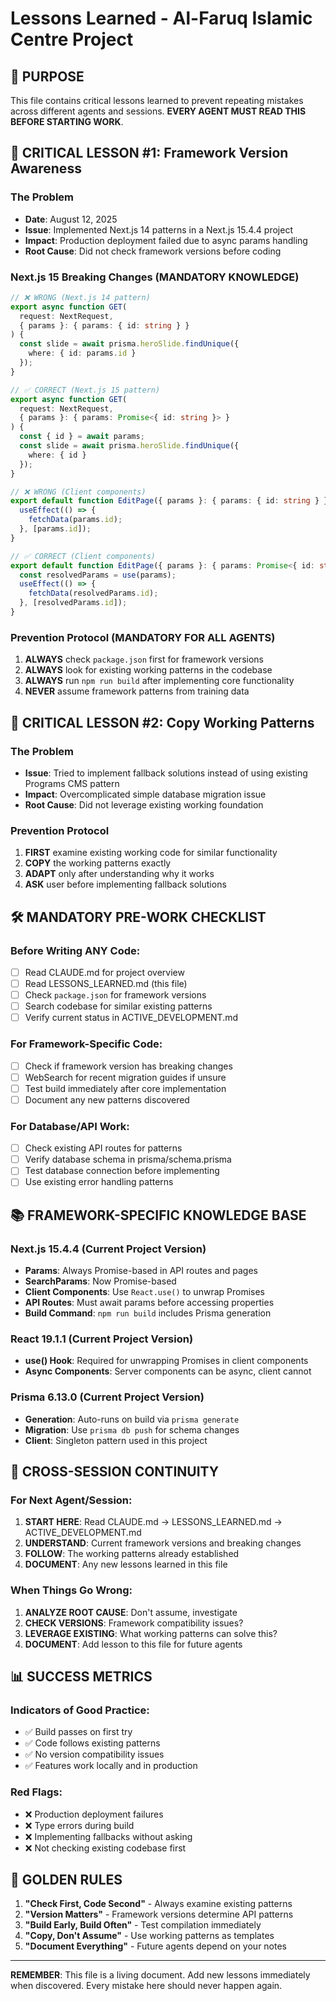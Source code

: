 # Lessons Learned - Al-Faruq Islamic Centre Project

## 🎯 PURPOSE
This file contains critical lessons learned to prevent repeating mistakes across different agents and sessions. **EVERY AGENT MUST READ THIS BEFORE STARTING WORK**.

## 🚨 CRITICAL LESSON #1: Framework Version Awareness

### The Problem
- **Date**: August 12, 2025
- **Issue**: Implemented Next.js 14 patterns in a Next.js 15.4.4 project
- **Impact**: Production deployment failed due to async params handling
- **Root Cause**: Did not check framework versions before coding

### Next.js 15 Breaking Changes (MANDATORY KNOWLEDGE)
```typescript
// ❌ WRONG (Next.js 14 pattern)
export async function GET(
  request: NextRequest,
  { params }: { params: { id: string } }
) {
  const slide = await prisma.heroSlide.findUnique({
    where: { id: params.id }
  });
}

// ✅ CORRECT (Next.js 15 pattern)
export async function GET(
  request: NextRequest,
  { params }: { params: Promise<{ id: string }> }
) {
  const { id } = await params;
  const slide = await prisma.heroSlide.findUnique({
    where: { id }
  });
}

// ❌ WRONG (Client components)
export default function EditPage({ params }: { params: { id: string } }) {
  useEffect(() => {
    fetchData(params.id);
  }, [params.id]);
}

// ✅ CORRECT (Client components)
export default function EditPage({ params }: { params: Promise<{ id: string }> }) {
  const resolvedParams = use(params);
  useEffect(() => {
    fetchData(resolvedParams.id);
  }, [resolvedParams.id]);
}
```

### Prevention Protocol (MANDATORY FOR ALL AGENTS)
1. **ALWAYS** check `package.json` first for framework versions
2. **ALWAYS** look for existing working patterns in the codebase
3. **ALWAYS** run `npm run build` after implementing core functionality
4. **NEVER** assume framework patterns from training data

## 🚨 CRITICAL LESSON #2: Copy Working Patterns

### The Problem
- **Issue**: Tried to implement fallback solutions instead of using existing Programs CMS pattern
- **Impact**: Overcomplicated simple database migration issue
- **Root Cause**: Did not leverage existing working foundation

### Prevention Protocol
1. **FIRST** examine existing working code for similar functionality
2. **COPY** the working patterns exactly
3. **ADAPT** only after understanding why it works
4. **ASK** user before implementing fallback solutions

## 🛠️ MANDATORY PRE-WORK CHECKLIST

### Before Writing ANY Code:
- [ ] Read CLAUDE.md for project overview
- [ ] Read LESSONS_LEARNED.md (this file)
- [ ] Check `package.json` for framework versions
- [ ] Search codebase for similar existing patterns
- [ ] Verify current status in ACTIVE_DEVELOPMENT.md

### For Framework-Specific Code:
- [ ] Check if framework version has breaking changes
- [ ] WebSearch for recent migration guides if unsure
- [ ] Test build immediately after core implementation
- [ ] Document any new patterns discovered

### For Database/API Work:
- [ ] Check existing API routes for patterns
- [ ] Verify database schema in prisma/schema.prisma
- [ ] Test database connection before implementing
- [ ] Use existing error handling patterns

## 📚 FRAMEWORK-SPECIFIC KNOWLEDGE BASE

### Next.js 15.4.4 (Current Project Version)
- **Params**: Always Promise-based in API routes and pages
- **SearchParams**: Now Promise-based
- **Client Components**: Use `React.use()` to unwrap Promises
- **API Routes**: Must await params before accessing properties
- **Build Command**: `npm run build` includes Prisma generation

### React 19.1.1 (Current Project Version)
- **use() Hook**: Required for unwrapping Promises in client components
- **Async Components**: Server components can be async, client cannot

### Prisma 6.13.0 (Current Project Version)
- **Generation**: Auto-runs on build via `prisma generate`
- **Migration**: Use `prisma db push` for schema changes
- **Client**: Singleton pattern used in this project

## 🔄 CROSS-SESSION CONTINUITY

### For Next Agent/Session:
1. **START HERE**: Read CLAUDE.md → LESSONS_LEARNED.md → ACTIVE_DEVELOPMENT.md
2. **UNDERSTAND**: Current framework versions and breaking changes
3. **FOLLOW**: The working patterns already established
4. **DOCUMENT**: Any new lessons learned in this file

### When Things Go Wrong:
1. **ANALYZE ROOT CAUSE**: Don't assume, investigate
2. **CHECK VERSIONS**: Framework compatibility issues?
3. **LEVERAGE EXISTING**: What working patterns can solve this?
4. **DOCUMENT**: Add lesson to this file for future agents

## 📊 SUCCESS METRICS

### Indicators of Good Practice:
- ✅ Build passes on first try
- ✅ Code follows existing patterns
- ✅ No version compatibility issues
- ✅ Features work locally and in production

### Red Flags:
- ❌ Production deployment failures
- ❌ Type errors during build
- ❌ Implementing fallbacks without asking
- ❌ Not checking existing codebase first

## 🎯 GOLDEN RULES

1. **"Check First, Code Second"** - Always examine existing patterns
2. **"Version Matters"** - Framework versions determine API patterns
3. **"Build Early, Build Often"** - Test compilation immediately
4. **"Copy, Don't Assume"** - Use working patterns as templates
5. **"Document Everything"** - Future agents depend on your notes

---

**REMEMBER**: This file is a living document. Add new lessons immediately when discovered. Every mistake here should never happen again.